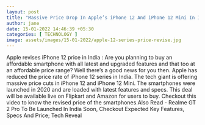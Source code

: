 ```yaml
---
layout: post
title: "Massive Price Drop In Apple’s iPhone 12 And iPhone 12 Mini In India; Checkout Details Here"
author: jane 
date: 15-01-2022 14:46:39 +05:30 
categories: [ TECHNOLOGY ] 
image: assets/images/15-01-2022/apple-12-series-price-revise.jpg
---
```

Apple revises iPhone 12 price in India : Are you planning to buy an affordable smartphone with all latest and upgraded features and that too at an affordable price range? Well there’s a good news for you then. Apple has reduced the price rate of iPhone 12 series in India. The tech giant is offering massive price cuts in iPhone 12 and iPhone 12 Mini. The smartphones were launched in 2020 and are loaded with latest features and specs. This deal will be available live on Flipkart and Amazon for users to buy. Checkout this video to know the revised price of the smartphones.Also Read - Realme GT 2 Pro To Be Launched In India Soon, Checkout Expected Key Features, Specs And Price; Tech Reveal